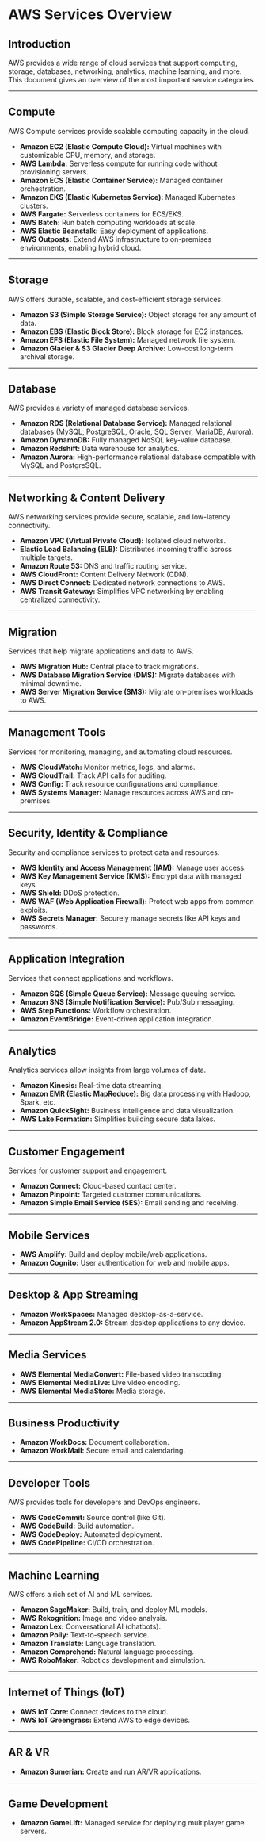# AWS Services Overview

## Introduction

AWS provides a wide range of cloud services that support computing, storage, databases, networking, analytics, machine
learning, and more.  
This document gives an overview of the most important service categories.

---

## Compute

AWS Compute services provide scalable computing capacity in the cloud.

- **Amazon EC2 (Elastic Compute Cloud):** Virtual machines with customizable CPU, memory, and storage.
- **AWS Lambda:** Serverless compute for running code without provisioning servers.
- **Amazon ECS (Elastic Container Service):** Managed container orchestration.
- **Amazon EKS (Elastic Kubernetes Service):** Managed Kubernetes clusters.
- **AWS Fargate:** Serverless containers for ECS/EKS.
- **AWS Batch:** Run batch computing workloads at scale.
- **AWS Elastic Beanstalk:** Easy deployment of applications.
- **AWS Outposts:** Extend AWS infrastructure to on-premises environments, enabling hybrid cloud.

---

## Storage

AWS offers durable, scalable, and cost-efficient storage services.

- **Amazon S3 (Simple Storage Service):** Object storage for any amount of data.
- **Amazon EBS (Elastic Block Store):** Block storage for EC2 instances.
- **Amazon EFS (Elastic File System):** Managed network file system.
- **Amazon Glacier & S3 Glacier Deep Archive:** Low-cost long-term archival storage.

---

## Database

AWS provides a variety of managed database services.

- **Amazon RDS (Relational Database Service):** Managed relational databases (MySQL, PostgreSQL, Oracle, SQL Server,
  MariaDB, Aurora).
- **Amazon DynamoDB:** Fully managed NoSQL key-value database.
- **Amazon Redshift:** Data warehouse for analytics.
- **Amazon Aurora:** High-performance relational database compatible with MySQL and PostgreSQL.

---

## Networking & Content Delivery

AWS networking services provide secure, scalable, and low-latency connectivity.

- **Amazon VPC (Virtual Private Cloud):** Isolated cloud networks.
- **Elastic Load Balancing (ELB):** Distributes incoming traffic across multiple targets.
- **Amazon Route 53:** DNS and traffic routing service.
- **AWS CloudFront:** Content Delivery Network (CDN).
- **AWS Direct Connect:** Dedicated network connections to AWS.
- **AWS Transit Gateway:** Simplifies VPC networking by enabling centralized connectivity.

---

## Migration

Services that help migrate applications and data to AWS.

- **AWS Migration Hub:** Central place to track migrations.
- **AWS Database Migration Service (DMS):** Migrate databases with minimal downtime.
- **AWS Server Migration Service (SMS):** Migrate on-premises workloads to AWS.

---

## Management Tools

Services for monitoring, managing, and automating cloud resources.

- **AWS CloudWatch:** Monitor metrics, logs, and alarms.
- **AWS CloudTrail:** Track API calls for auditing.
- **AWS Config:** Track resource configurations and compliance.
- **AWS Systems Manager:** Manage resources across AWS and on-premises.

---

## Security, Identity & Compliance

Security and compliance services to protect data and resources.

- **AWS Identity and Access Management (IAM):** Manage user access.
- **AWS Key Management Service (KMS):** Encrypt data with managed keys.
- **AWS Shield:** DDoS protection.
- **AWS WAF (Web Application Firewall):** Protect web apps from common exploits.
- **AWS Secrets Manager:** Securely manage secrets like API keys and passwords.

---

## Application Integration

Services that connect applications and workflows.

- **Amazon SQS (Simple Queue Service):** Message queuing service.
- **Amazon SNS (Simple Notification Service):** Pub/Sub messaging.
- **AWS Step Functions:** Workflow orchestration.
- **Amazon EventBridge:** Event-driven application integration.

---

## Analytics

Analytics services allow insights from large volumes of data.

- **Amazon Kinesis:** Real-time data streaming.
- **Amazon EMR (Elastic MapReduce):** Big data processing with Hadoop, Spark, etc.
- **Amazon QuickSight:** Business intelligence and data visualization.
- **AWS Lake Formation:** Simplifies building secure data lakes.

---

## Customer Engagement

Services for customer support and engagement.

- **Amazon Connect:** Cloud-based contact center.
- **Amazon Pinpoint:** Targeted customer communications.
- **Amazon Simple Email Service (SES):** Email sending and receiving.

---

## Mobile Services

- **AWS Amplify:** Build and deploy mobile/web applications.
- **Amazon Cognito:** User authentication for web and mobile apps.

---

## Desktop & App Streaming

- **Amazon WorkSpaces:** Managed desktop-as-a-service.
- **Amazon AppStream 2.0:** Stream desktop applications to any device.

---

## Media Services

- **AWS Elemental MediaConvert:** File-based video transcoding.
- **AWS Elemental MediaLive:** Live video encoding.
- **AWS Elemental MediaStore:** Media storage.

---

## Business Productivity

- **Amazon WorkDocs:** Document collaboration.
- **Amazon WorkMail:** Secure email and calendaring.

---

## Developer Tools

AWS provides tools for developers and DevOps engineers.

- **AWS CodeCommit:** Source control (like Git).
- **AWS CodeBuild:** Build automation.
- **AWS CodeDeploy:** Automated deployment.
- **AWS CodePipeline:** CI/CD orchestration.

---

## Machine Learning

AWS offers a rich set of AI and ML services.

- **Amazon SageMaker:** Build, train, and deploy ML models.
- **AWS Rekognition:** Image and video analysis.
- **Amazon Lex:** Conversational AI (chatbots).
- **Amazon Polly:** Text-to-speech service.
- **Amazon Translate:** Language translation.
- **Amazon Comprehend:** Natural language processing.
- **AWS RoboMaker:** Robotics development and simulation.

---

## Internet of Things (IoT)

- **AWS IoT Core:** Connect devices to the cloud.
- **AWS IoT Greengrass:** Extend AWS to edge devices.

---

## AR & VR

- **Amazon Sumerian:** Create and run AR/VR applications.

---

## Game Development

- **Amazon GameLift:** Managed service for deploying multiplayer game servers.
